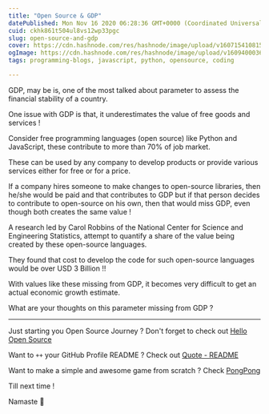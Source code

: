 ```yaml
---
title: "Open Source & GDP"
datePublished: Mon Nov 16 2020 06:28:36 GMT+0000 (Coordinated Universal Time)
cuid: ckhk861t504ul8vs12wp33pgc
slug: open-source-and-gdp
cover: https://cdn.hashnode.com/res/hashnode/image/upload/v1607154108153/diw7Wq7Ld.png
ogImage: https://cdn.hashnode.com/res/hashnode/image/upload/v1609400036212/9Wb-VFH3Q.png
tags: programming-blogs, javascript, python, opensource, coding

---
```


GDP, may be is, one of the most talked about parameter to assess the financial stability of a country.

One issue with GDP is that, it underestimates the value of free goods and services !

Consider free programming languages (open source) like Python and JavaScript, these contribute to more than 70% of job market.

These can be used by any company to develop products or provide various services either for free or for a price.

If a company hires someone to make changes to open-source libraries, then he/she would be paid and that contributes to GDP but if that person decides to contribute to open-source on his own, then that would miss GDP, even though both creates the same value !

A research led by Carol Robbins of the National Center for Science and Engineering Statistics, attempt to quantify a share of the value being created by these open-source languages.

They found that cost to develop the code for such open-source languages would be over USD 3 Billion !!

With values like these missing from GDP, it becomes very difficult to get an actual economic growth estimate.

What are your thoughts on this parameter missing from GDP ?

---

Just starting you Open Source Journey ? Don't forget to check out [Hello Open Source](https://github.com/siddharth2016/hello-open-source)

Want to `++` your GitHub Profile README ? Check out [Quote - README](https://github.com/marketplace/actions/quote-readme)

Want to make a simple and awesome game from scratch ? Check [PongPong](https://github.com/siddharth2016/PongPong)

Till next time !

Namaste 🙏